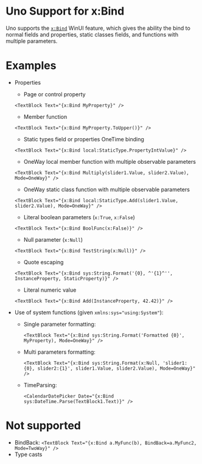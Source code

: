 # Uno Support for x:Bind

Uno supports the [`x:Bind`](https://docs.microsoft.com/en-us/windows/uwp/xaml-platform/x-bind-markup-extension) WinUI feature, which gives the ability the bind to normal fields and properties, static classes fields, and functions with multiple parameters.

# Examples
- Properties
  - Page or control property
  ```xaml
  <TextBlock Text="{x:Bind MyProperty}" />
  ```
  - Member function
  ```xaml
  <TextBlock Text="{x:Bind MyProperty.ToUpper()}" />
  ```
  - Static types field or properties OneTime binding
  ```xaml
  <TextBlock Text="{x:Bind local:StaticType.PropertyIntValue}" />
  ```
  - OneWay local member function with multiple observable parameters
  ```xaml
  <TextBlock Text="{x:Bind Multiply(slider1.Value, slider2.Value), Mode=OneWay}" />
  ```
  - OneWay static class function with  multiple observable parameters
  ```xaml
  <TextBlock Text="{x:Bind local:StaticType.Add(slider1.Value, slider2.Value), Mode=OneWay}" />
  ```
  - Literal boolean parameters (`x:True`, `x:False`)
  ```xaml
  <TextBlock Text="{x:Bind BoolFunc(x:False)}" />
  ```
  - Null parameter (`x:Null`)
  ```xaml
  <TextBlock Text="{x:Bind TestString(x:Null)}" />
  ```
  - Quote escaping
  ```xaml
  <TextBlock Text="{x:Bind sys:String.Format('{0}, ^'{1}^'', InstanceProperty, StaticProperty)}" />
  ```
  - Literal numeric value
  ```
  <TextBlock Text="{x:Bind Add(InstanceProperty, 42.42)}" />
  ```

- Use of system functions (given `xmlns:sys="using:System"`):
  - Single parameter formatting:
    ```xaml
    <TextBlock Text="{x:Bind sys:String.Format('Formatted {0}', MyProperty), Mode=OneWay}" />
    ```
  - Multi parameters formatting:
    ```xaml
    <TextBlock Text="{x:Bind sys:String.Format(x:Null, 'slider1: {0}, slider2:{1}', slider1.Value, slider2.Value), Mode=OneWay}" />
    ```
  - TimeParsing:
    ```xaml
    <CalendarDatePicker Date="{x:Bind sys:DateTime.Parse(TextBlock1.Text)}" />
    ```

# Not supported
- BindBack: `<TextBlock Text="{x:Bind a.MyFunc(b), BindBack=a.MyFunc2, Mode=TwoWay}" />`
- Type casts 